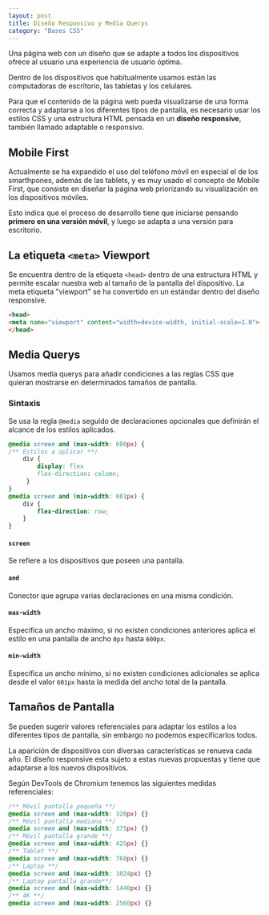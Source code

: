 ```yaml
---
layout: post
title: Diseño Responsivo y Media Querys
category: "Bases CSS"
---
```


Una página web con un diseño que se adapte a todos los dispositivos ofrece al usuario una experiencia de usuario óptima. 

Dentro de los dispositivos que habitualmente usamos están las computadoras de escritorio, las tabletas y los celulares. 

Para que el contenido de la página web pueda visualizarse de una forma correcta y adaptarse a los diferentes tipos de pantalla, es necesario usar los estilos CSS y una estructura HTML pensada en un **diseño responsive**, también llamado adaptable o responsivo.

## Mobile First
Actualmente se ha expandido el uso del teléfono móvil en especial el de los smarthpones, además de las tablets, y es muy usado el concepto de Mobile First, que consiste en diseñar la página web priorizando su visualización en los dispositivos móviles.

Esto indica que el proceso de desarrollo tiene que iniciarse pensando **primero en una versión móvil**, y luego se adapta a una versión para escritorio.

## La etiqueta `<meta>` Viewport
Se encuentra dentro de la etiqueta `<head>` dentro de una estructura HTML y  permite escalar nuestra web al tamaño de la pantalla del dispositivo. La meta etiqueta "viewport" se ha convertido en un estándar dentro del diseño responsive.
```html
<head>
<meta name="viewport" content="width=device-width, initial-scale=1.0">
</head>
```

## Media Querys
Usamos media querys para añadir condiciones a las reglas CSS que quieran mostrarse en determinados tamaños de pantalla.

### Sintaxis
Se usa la regla `@media` seguido de declaraciones opcionales que definirán el alcance de los estilos aplicados.

```css
@media screen and (max-width: 600px) {
/** Estilos a aplicar **/
    div {
        display: flex
        flex-direction: column;
     }
}
@media screen and (min-width: 601px) {
    div {
        flex-direction: row;
    }
}
```
#### `screen`
Se refiere a los dispositivos que poseen una pantalla.

#### `and`
Conector que agrupa varias declaraciones en una misma condición.

#### `max-width`
Especifica un ancho máximo, si no existen condiciones anteriores aplica el estilo en una pantalla de ancho `0px` hasta `600px`.

#### `min-width`
Especifica un ancho mínimo, si no existen condiciones adicionales se aplica desde el valor `601px` hasta la medida del ancho total de la pantalla.

## Tamaños de Pantalla
Se pueden sugerir valores referenciales para adaptar los estilos a los diferentes tipos de pantalla, sin embargo no podemos especificarlos todos. 

La aparición de dispositivos con diversas características se renueva cada año. El diseño responsive esta sujeto a estas nuevas propuestas y tiene que adaptarse a los nuevos dispositivos.

Según DevTools de Chromium tenemos las siguientes medidas referenciales:

```css
/** Móvil pantalla pequeña **/
@media screen and (max-width: 320px) {}
/** Móvil pantalla mediana **/
@media screen and (max-width: 375px) {}
/** Móvil pantalla grande **/
@media screen and (max-width: 425px) {}
/** Tablet **/
@media screen and (max-width: 768px) {}
/** Laptop **/
@media screen and (max-width: 1024px) {}
/** Laptop pantalla grande**/
@media screen and (max-width: 1440px) {}
/** 4K **/
@media screen and (max-width: 2560px) {}
```
